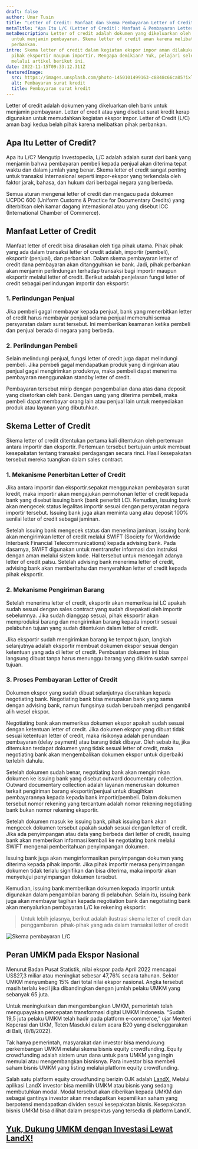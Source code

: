 ```yaml
---
draft: false
author: Umar Tusin
title: "Letter of Credit: Manfaat dan Skema Pembayaran Letter of Credit"
metaTitle: "Apa Itu L/C (Letter of Credit): Manfaat & Pembayaran Letter of Credit"
metaDescription: Letter of credit adalah dokumen yang dikeluarkan oleh bank
  untuk menjamin pembayaran. Skema letter of credit aman karena melibatkan
  perbankan.
intro: Skema letter of credit dalam kegiatan ekspor impor aman dilakukan bagi
  pihak eksportir maupun importir. Mengapa demikian? Yuk, pelajari selengkapnya
  melalui artikel berikut ini.
date: 2022-11-15T09:33:12.311Z
featuredImage:
  src: https://images.unsplash.com/photo-1450101499163-c8848c66ca85?ixlib=rb-4.0.3&ixid=MnwxMjA3fDB8MHxwaG90by1wYWdlfHx8fGVufDB8fHx8&auto=format&fit=crop&w=870&q=80
  alt: Pembayaran surat kredit
  title: Pembayaran surat kredit
---
```

<!--StartFragment-->

Letter of credit adalah dokumen yang dikeluarkan oleh bank untuk menjamin pembayaran. Letter of credit atau yang disebut surat kredit kerap digunakan untuk memudahkan kegiatan ekspor impor. Letter of Credit (L/C) aman bagi kedua belah pihak karena melibatkan pihak perbankan.

## Apa Itu Letter of Credit?

Apa itu L/C? Mengutip Investopedia, L/C adalah adalah surat dari bank yang menjamin bahwa pembayaran pembeli kepada penjual akan diterima tepat waktu dan dalam jumlah yang benar. Skema letter of credit sangat penting untuk transaksi internasional seperti impor-ekspor yang terkendala oleh faktor jarak, bahasa, dan hukum dari berbagai negara yang berbeda.

Semua aturan mengenai letter of credit dan mengacu pada dokumen UCPDC 600 (Uniform Customs & Practice for Documentary Credits) yang diterbitkan oleh kamar dagang internasional atau yang disebut ICC (International Chamber of Commerce).

## Manfaat Letter of Credit

Manfaat letter of credit bisa dirasakan oleh tiga pihak utama. Pihak pihak yang ada dalam transaksi letter of credit adalah, importir (pembeli), eksportir (penjual), dan perbankan. Dalam skema pembayaran letter of credit dana pembayaran akan ditangguhkan ke bank. Jadi, pihak perbankan akan menjamin perlindungan terhadap transaksi bagi importir maupun eksportir melalui letter of credit. Berikut adalah penjelasan fungsi letter of credit sebagai perlindungan importir dan eksportir.

### 1. Perlindungan Penjual

Jika pembeli gagal membayar kepada penjual, bank yang menerbitkan letter of credit harus membayar penjual selama penjual memenuhi semua persyaratan dalam surat tersebut. Ini memberikan keamanan ketika pembeli dan penjual berada di negara yang berbeda.

### 2. Perlindungan Pembeli

Selain melindungi penjual, fungsi letter of credit juga dapat melindungi pembeli. Jika pembeli gagal mendapatkan produk yang diinginkan atau penjual gagal mengirimkan produknya, maka pembeli dapat menerima pembayaran menggunakan standby letter of credit. 

Pembayaran tersebut mirip dengan pengembalian dana atas dana deposit yang disetorkan oleh bank. Dengan uang yang diterima pembeli, maka pembeli dapat membayar orang lain atau penjual lain untuk menyediakan produk atau layanan yang dibutuhkan.

## Skema Letter of Credit

Skema letter of credit ditentukan pertama kali ditentukan oleh pertemuan antara importir dan eksportir. Pertemuan tersebut bertujuan untuk membuat kesepakatan tentang transaksi perdagangan secara rinci. Hasil kesepakatan tersebut mereka tuangkan dalam sales contract.

### 1. Mekanisme Penerbitan Letter of Credit

Jika antara importir dan eksportir.sepakat menggunakan pembayaran surat kredit, maka importir akan mengajukan permohonan letter of credit kepada bank yang disebut issuing bank (bank penerbit LC). Kemudian, issuing bank akan mengecek status legalitas importir sesuai dengan persyaratan negara importir tersebut. Issuing bank juga akan meminta uang atau deposit 100% senilai letter of credit sebagai jaminan.

Setelah issuing bank mengecek status dan menerima jaminan, issuing bank akan mengirimkan letter of credit melalui SWIFT (Society for Worldwide Interbank Financial Telecommunications) kepada advising bank. Pada dasarnya, SWIFT digunakan untuk mentransfer informasi dan instruksi dengan aman melalui sistem kode. Hal tersebut untuk mencegah adanya letter of credit palsu. Setelah advising bank menerima letter of credit, advising bank akan memberitahu dan menyerahkan letter of credit kepada pihak eksportir.

### 2. Mekanisme Pengiriman Barang 

Setelah menerima letter of credit, eksportir akan memeriksa isi LC apakah sudah sesuai dengan sales contract yang sudah disepakati oleh importir sebelumnya. Jika sudah dianggap sesuai, pihak eksportir akan memproduksi barang dan mengirimkan barang kepada importir sesuai pelabuhan tujuan yang sudah ditentukan dalam letter of credit.

Jika eksportir sudah mengirimkan barang ke tempat tujuan, langkah selanjutnya adalah eksportir membuat dokumen ekspor sesuai dengan ketentuan yang ada di letter of credit. Pembuatan dokumen ini bisa langsung dibuat tanpa harus menunggu barang yang dikirim sudah sampai tujuan. 

### 3. Proses Pembayaran Letter of Credit

Dokumen ekspor yang sudah dibuat selanjutnya diserahkan kepada negotiating bank. Negotiating bank bisa merupakan bank yang sama dengan advising bank, namun fungsinya sudah berubah menjadi pengambil alih wesel ekspor.

Negotiating bank akan memeriksa dokumen ekspor apakah sudah sesuai dengan ketentuan letter of credit. Jika dokumen ekspor yang dibuat tidak sesuai ketentuan letter of credit, maka risikonya adalah penundaan pembayaran (delay payment) atau barang tidak dibayar. Oleh sebab itu, jika ditemukan terdapat dokumen yang tidak sesuai letter of credit, maka negotiating bank akan mengembalikan dokumen ekspor untuk diperbaiki terlebih dahulu.

Setelah dokumen sudah benar, negotiating bank akan mengirimkan dokumen ke issuing bank yang disebut outward documentary collection. Outward documentary collection adalah layanan meneruskan dokumen terkait pengiriman barang eksportir/penjual untuk ditagihkan pembayarannya kepada kepada bank importir/pembeli. Dalam dokumen tersebut nomor rekening yang tercantum adalah nomor rekening negotiating bank bukan nomor rekening eksportir.

Setelah dokumen masuk ke issuing bank, pihak issuing bank akan mengecek dokumen tersebut apakah sudah sesuai dengan letter of credit. Jika ada penyimpangan atau data yang berbeda dari letter of credit, issuing bank akan memberikan informasi kembali ke negotiating bank melalui SWIFT mengenai pemberitahuan penyimpangan dokumen. 

Issuing bank juga akan menginformasikan penyimpangan dokumen yang diterima kepada pihak importir. Jika pihak importir merasa penyimpangan dokumen tidak terlalu signifikan dan bisa diterima, maka importir akan menyetujui penyimpangan dokumen tersebut. 

Kemudian, issuing bank memberikan dokumen kepada importir untuk digunakan dalam pengambilan barang di pelabuhan. Selain itu, issuing bank juga akan membayar tagihan kepada negotiation bank dan negotiating bank akan menyalurkan pembayaran L/C ke rekening eksportir. 

> Untuk lebih jelasnya, berikut adalah ilustrasi skema letter of credit dan penggambaran  pihak-pihak yang ada dalam transaksi letter of credit

![Skema pembayaran L/C](https://cdn.discordapp.com/attachments/977943413909487668/1042010691361591377/LoC_Umar.png "Skema pembayaran L/C")

## Peran UMKM pada Ekspor Nasional

Menurut Badan Pusat Statistik, nilai ekspor pada April 2022 mencapai US$27,3 miliar atau meningkat sebesar 47,76% secara tahunan. Sektor UMKM menyumbang 15% dari total nilai ekspor nasional. Angka tersebut masih terlalu kecil jika dibandingkan dengan jumlah pelaku UMKM yang sebanyak 65 juta.

Untuk meningkatkan dan mengembangkan UMKM, pemerintah telah mengupayakan percepatan transformasi digital UMKM Indonesia. “Sudah 19,5 juta pelaku UMKM telah hadir pada platform e-commerce,” ujar Menteri Koperasi dan UKM, Teten Masduki dalam acara B20 yang diselenggarakan di Bali, (8/8/2022).

Tak hanya pemerintah, masyarakat dan investor bisa mendukung perkembangan UMKM melalui skema bisnis equity crowdfunding. Equity crowdfunding adalah sistem urun dana untuk para UMKM yang ingin memulai atau mengembangkan bisnisnya. Para investor bisa membeli saham bisnis UMKM yang listing melalui platform equity crowdfunding. 

Salah satu platform equity crowdfunding berizin OJK adalah [LandX.](https://landx.id/) Melalui aplikasi LandX investor bisa memilih UMKM atau bisnis yang sedang membutuhkan modal. Modal tersebut akan diberikan kepada UMKM dan sebagai gantinya investor akan mendapatkan kepemilikan saham yang berpotensi mendapatkan dividen sesuai kesepakatan bisnis. Kesepakatan bisnis UMKM bisa dilihat dalam prospektus yang tersedia di platform LandX.

## **[Yuk, Dukung UMKM dengan Investasi Lewat LandX!](https://app.landx.id/?utm_source=Organic+Page&utm_medium=Content+Blog&utm_campaign=BlogLandX&utm_id=Blog)**

<!--EndFragment-->